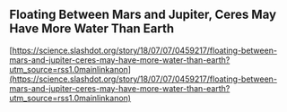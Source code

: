 ## Floating Between Mars and Jupiter, Ceres May Have More Water Than Earth
  
  [https://science.slashdot.org/story/18/07/07/0459217/floating-between-mars-and-jupiter-ceres-may-have-more-water-than-earth?utm_source=rss1.0mainlinkanon](https://science.slashdot.org/story/18/07/07/0459217/floating-between-mars-and-jupiter-ceres-may-have-more-water-than-earth?utm_source=rss1.0mainlinkanon)